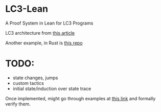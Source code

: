# LC3-Lean

A Proof System in Lean for LC3 Programs

LC3 architecture from [this article](https://www.jmeiners.com/lc3-vm/#what-is-a-virtual-machine-)

Another example, in Rust is [this repo](https://github.com/atul-g/rust_vm)

# TODO:
* state changes, jumps
* custom tactics 
* initial state/induction over state trace

Once implemented, might go through examples at [this link](https://github.com/dideler/LC-3-Programs) and formally verify them.